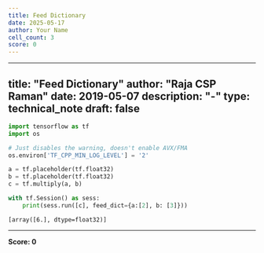 ```yaml
---
title: Feed Dictionary
date: 2025-05-17
author: Your Name
cell_count: 3
score: 0
---
```


---
title: "Feed Dictionary"
author: "Raja CSP Raman"
date: 2019-05-07
description: "-"
type: technical_note
draft: false
---

```python
import tensorflow as tf
import os

# Just disables the warning, doesn't enable AVX/FMA
os.environ['TF_CPP_MIN_LOG_LEVEL'] = '2'
```


```python
a = tf.placeholder(tf.float32)
b = tf.placeholder(tf.float32)
c = tf.multiply(a, b)

with tf.Session() as sess:
    print(sess.run([c], feed_dict={a:[2], b: [3]}))
```

    [array([6.], dtype=float32)]



---
**Score: 0**